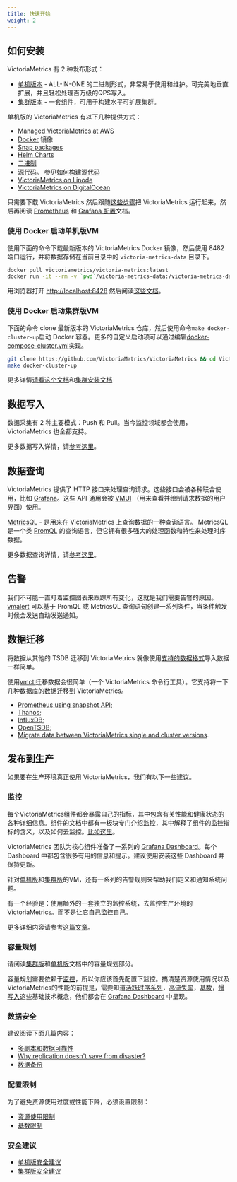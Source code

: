 ```yaml
---
title: 快速开始
weight: 2
---
```


## 如何安装
VictoriaMetrics 有 2 种发布形式：

+ [单机版本](https://www.yuque.com/icloudfly/xs51ky/nusk0evr8ycpcu1t) - ALL-IN-ONE 的二进制形式，非常易于使用和维护。可完美地垂直扩展，并且轻松处理百万级的QPS写入。
+ [集群版本](https://www.yuque.com/icloudfly/xs51ky/viy5b75mqwwrdic1) - 一套组件，可用于构建水平可扩展集群。

单机版的 VictoriaMetrics 有以下几种提供方式：

+ [Managed VictoriaMetrics at AWS](https://aws.amazon.com/marketplace/pp/prodview-4tbfq5icmbmyc)
+ [Docker](https://hub.docker.com/r/victoriametrics/victoria-metrics/) 镜像
+ [Snap packages](https://snapcraft.io/victoriametrics)
+ [Helm Charts](https://github.com/VictoriaMetrics/helm-charts#list-of-charts)
+ [二进制](https://github.com/VictoriaMetrics/VictoriaMetrics/releases)
+ [源代码](https://github.com/VictoriaMetrics/VictoriaMetrics)。 参见[如何构建源代码](https://www.victoriametrics.com.cn/victoriametrics/dan-ji-ban-ben#how-to-build-from-sources)
+ [VictoriaMetrics on Linode](https://www.linode.com/marketplace/apps/victoriametrics/victoriametrics/)
+ [VictoriaMetrics on DigitalOcean](https://marketplace.digitalocean.com/apps/victoriametrics-single)

只需要下载 VictoriaMetrics 然后跟随[这些步骤](https://www.yuque.com/icloudfly/xs51ky/nusk0evr8ycpcu1t#F6gyu)把 VictoriaMetrics 运行起来，然后再阅读 [Prometheus](https://www.victoriametrics.com.cn/victoriametrics/dan-ji-ban-ben#prometheus-setup) 和 [Grafana 配置](https://www.victoriametrics.com.cn/victoriametrics/dan-ji-ban-ben#grafana-setup)文档。

### 使用 Docker 启动单机版VM
使用下面的命令下载最新版本的 VictoriaMetrics Docker 镜像，然后使用 8482 端口运行，并将数据存储在当前目录中的 `victoria-metrics-data` 目录下。


```bash
docker pull victoriametrics/victoria-metrics:latest
docker run -it --rm -v `pwd`/victoria-metrics-data:/victoria-metrics-data -p 8428:8428 victoriametrics/victoria-metrics:latest
```

用浏览器打开 [http://localhost:8428](http://localhost:8428/) 然后阅读[这些文档](https://www.victoriametrics.com.cn/victoriametrics/dan-ji-ban-ben#operation)。

### 使用 Docker 启动集群版VM
下面的命令 clone 最新版本的 VictoriaMetrics 仓库，然后使用命令`make docker-cluster-up`启动 Docker 容器。更多的自定义启动项可以通过编辑[docker-compose-cluster.yml](https://github.com/VictoriaMetrics/VictoriaMetrics/blob/master/deployment/docker/docker-compose-cluster.yml)实现。


```bash
git clone https://github.com/VictoriaMetrics/VictoriaMetrics && cd VictoriaMetrics
make docker-cluster-up
```

更多详情[请看这个文档](https://github.com/VictoriaMetrics/VictoriaMetrics/tree/master/deployment/docker#readme)和[集群安装文档](https://www.victoriametrics.com.cn/victoriametrics/ji-qun-ban-ben#ji-qun-an-zhuang)

## 数据写入
数据采集有 2 种主要模式：Push 和 Pull。当今监控领域都会使用，VictoriaMetrics 也全都支持。

更多数据写入详情，请[参考这里](https://www.victoriametrics.com.cn/victoriametrics/shu-ju-xie-ru)。

## 数据查询
VictoriaMetrics 提供了 HTTP 接口来处理查询请求。这些接口会被各种联合使用，比如 [Grafana](https://www.victoriametrics.com.cn/victoriametrics/dan-ji-ban-ben#grafana-setup)。这些 API 通用会被 [VMUI](https://www.victoriametrics.com.cn/victoriametrics/dan-ji-ban-ben#vmui) （用来查看并绘制请求数据的用户界面）使用。

[MetricsQL](https://www.victoriametrics.com.cn/victoriametrics/shu-ju-cha-xun/metricql) - 是用来在 VictoriaMetrics 上查询数据的一种查询语言。 MetricsQL 是一个类 [PromQL](https://prometheus.io/docs/prometheus/latest/querying/basics) 的查询语言，但它拥有很多强大的处理函数和特性来处理时序数据。

更多数据查询详情，请[参考这里](https://www.victoriametrics.com.cn/victoriametrics/shu-ju-cha-xun)。

## 告警
我们不可能一直盯着监控图表来跟踪所有变化，这就是我们需要告警的原因。[vmalert](https://www.victoriametrics.com.cn/victoriametrics/xi-tong-zu-jian/vmalert) 可以基于 PromQL 或 MetricsQL 查询语句创建一系列条件，当条件触发时候会发送自动发送通知。

## 数据迁移
将数据从其他的 TSDB 迁移到 VictoriaMetrics 就像使用[支持的数据格式](https://www.victoriametrics.com.cn/victoriametrics/shu-ju-xie-ru#push-mo-xing)导入数据一样简单。

使用[vmctl](https://www.victoriametrics.com.cn/victoriametrics/xi-tong-zu-jian/vmctl)迁移数据会很简单（一个 VictoriaMetrics 命令行工具）。它支持将一下几种数据库的数据迁移到 VictoriaMetrics。

+ [Prometheus using snapshot API](https://docs.victoriametrics.com/vmctl.html#migrating-data-from-prometheus);
+ [Thanos](https://docs.victoriametrics.com/vmctl.html#migrating-data-from-thanos);
+ [InfluxDB](https://docs.victoriametrics.com/vmctl.html#migrating-data-from-influxdb-1x);
+ [OpenTSDB](https://docs.victoriametrics.com/vmctl.html#migrating-data-from-opentsdb);
+ [Migrate data between VictoriaMetrics single and cluster versions](https://docs.victoriametrics.com/vmctl.html#migrating-data-from-victoriametrics).

## 发布到生产
如果要在生产环境真正使用 VictoriaMetrics，我们有以下一些建议。

### 监控
每个VictoriaMetrics组件都会暴露自己的指标，其中包含有关性能和健康状态的各种详细信息。组件的文档中都有一板块专门介绍监控，其中解释了组件的监控指标的含义，以及如何去监控。[比如这里](https://www.victoriametrics.com.cn/victoriametrics/dan-ji-ban-ben#jian-kong)。

VictoriaMetrics 团队为核心组件准备了一系列的 [Grafana Dashboard](https://grafana.com/orgs/victoriametrics/dashboards)。每个 Dashboard 中都包含很多有用的信息和提示。建议使用安装这些 Dashboard 并保持更新。

针对[单机版](https://www.victoriametrics.com.cn/victoriametrics/dan-ji-ban-ben)和[集群版](https://www.victoriametrics.com.cn/victoriametrics/ji-qun-ban-ben)的VM，还有一系列的告警规则来帮助我们定义和通知系统问题。

有一个经验是：使用额外的一套独立的监控系统，去监控生产环境的VictoriaMetrics。而不是让它自己监控自己。

更多详细内容请参考[这篇文章](https://victoriametrics.com/blog/victoriametrics-monitoring)。

### 容量规划
请阅读[集群版](https://www.victoriametrics.com.cn/victoriametrics/ji-qun-ban-ben#rong-liang-gui-hua)和[单机版](https://www.victoriametrics.com.cn/victoriametrics/dan-ji-ban-ben#rong-liang-gui-hua)文档中的容量规划部分。

容量规划需要依赖于[监控](https://www.victoriametrics.com.cn/victoriametrics/kuai-su-kai-shi#monitoring)，所以你应该首先配置下监控。搞清楚资源使用情况以及VictoriaMetrics的性能的前提是，需要知道[活跃时序系列](https://www.victoriametrics.com.cn/victoriametrics/faq#what-is-an-active-time-series)，[高流失率](https://www.victoriametrics.com.cn/victoriametrics/faq#gao-liu-shi-lv-shi-zhi-shen-me)，[基数](https://www.victoriametrics.com.cn/victoriametrics/faq#shen-me-shi-gao-ji-shu)，[慢写入](https://www.victoriametrics.com.cn/victoriametrics/faq#shen-me-shi-man-xie-ru)这些基础技术概念，他们都会在 [Grafana Dashboard](https://grafana.com/orgs/victoriametrics/dashboards) 中呈现。

### 数据安全
建议阅读下面几篇内容：

+ [多副本和数据可靠性](https://www.victoriametrics.com.cn/victoriametrics/ji-qun-ban-ben#replication-and-data-safety)
+ [Why replication doesn't save from disaster?](https://valyala.medium.com/speeding-up-backups-for-big-time-series-databases-533c1a927883)
+ [数据备份](https://www.victoriametrics.com.cn/victoriametrics/dan-ji-ban-ben#bei-fen)

### 配置限制
为了避免资源使用过度或性能下降，必须设置限制：

+ [资源使用限制](https://www.victoriametrics.com.cn/victoriametrics/faq#ru-he-xian-zhi-victoriametrics-zu-jian-de-nei-cun)
+ [基数限制](https://www.victoriametrics.com.cn/victoriametrics/dan-ji-ban-ben#ji-shu-xian-zhi)

### 安全建议
+ [单机版安全建议](https://www.victoriametrics.com.cn/victoriametrics/dan-ji-ban-ben#an-quan)
+ [集群版安全建议](https://www.victoriametrics.com.cn/victoriametrics/ji-qun-ban-ben#an-quan)


